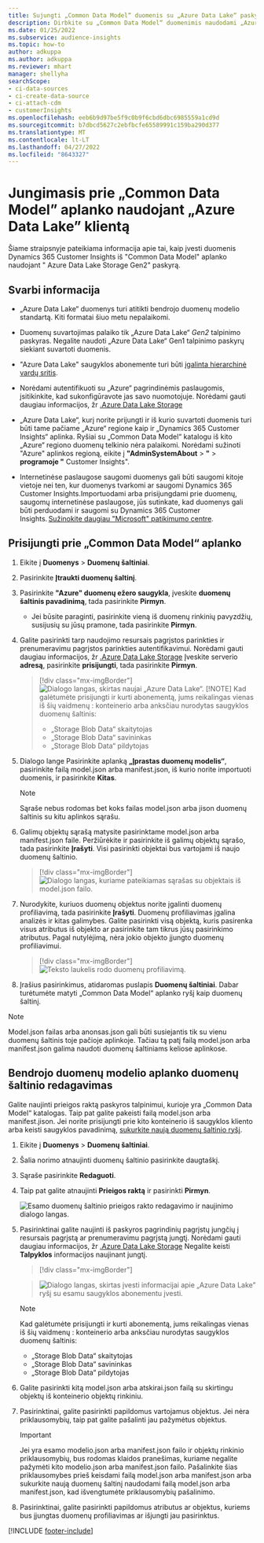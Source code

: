 ```yaml
---
title: Sujungti „Common Data Model“ duomenis su „Azure Data Lake“ paskyra
description: Dirbkite su „Common Data Model“ duomenimis naudodami „Azure Data Lake Storage“.
ms.date: 01/25/2022
ms.subservice: audience-insights
ms.topic: how-to
author: adkuppa
ms.author: adkuppa
ms.reviewer: mhart
manager: shellyha
searchScope:
- ci-data-sources
- ci-create-data-source
- ci-attach-cdm
- customerInsights
ms.openlocfilehash: eeb6b9d97be5f9c0b9f6cbd6dbc6985559a1cd9d
ms.sourcegitcommit: b7dbcd5627c2ebfbcfe65589991c159ba290d377
ms.translationtype: MT
ms.contentlocale: lt-LT
ms.lasthandoff: 04/27/2022
ms.locfileid: "8643327"
---
```

# <a name="connect-to-a-common-data-model-folder-using-an-azure-data-lake-account"></a>Jungimasis prie „Common Data Model” aplanko naudojant „Azure Data Lake” klientą

Šiame straipsnyje pateikiama informacija apie tai, kaip įvesti duomenis Dynamics 365 Customer Insights iš "Common Data Model" aplanko naudojant " Azure Data Lake Storage Gen2" paskyrą.

## <a name="important-considerations"></a>Svarbi informacija

- „Azure Data Lake“ duomenys turi atitikti bendrojo duomenų modelio standartą. Kiti formatai šiuo metu nepalaikomi.

- Duomenų suvartojimas palaiko tik „Azure Data Lake“ *Gen2* talpinimo paskyras. Negalite naudoti „Azure Data Lake“ Gen1 talpinimo paskyrų siekiant suvartoti duomenis.

- "Azure Data Lake" saugyklos abonemente turi būti [įgalinta hierarchinė vardų sritis](/azure/storage/blobs/data-lake-storage-namespace).

- Norėdami autentifikuoti su „Azure“ pagrindinėmis paslaugomis, įsitikinkite, kad sukonfigūravote jas savo nuomotojuje. Norėdami gauti daugiau informacijos, žr [.Azure Data Lake Storage](connect-service-principal.md)

- „Azure Data Lake“, kurį norite prijungti ir iš kurio suvartoti duomenis turi būti tame pačiame „Azure“ regione kaip ir „Dynamics 365 Customer Insights“ aplinka. Ryšiai su „Common Data Model“ katalogu iš kito „Azure“ regiono duomenų telkinio nėra palaikomi. Norėdami sužinoti "Azure" aplinkos regioną, eikite į **"AdminSystemAbout** > **"** > **programoje "** Customer Insights".

- Internetinėse paslaugose saugomi duomenys gali būti saugomi kitoje vietoje nei ten, kur duomenys tvarkomi ar saugomi Dynamics 365 Customer Insights.Importuodami arba prisijungdami prie duomenų, saugomų internetinėse paslaugose, jūs sutinkate, kad duomenys gali būti perduodami ir saugomi su Dynamics 365 Customer Insights. [Sužinokite daugiau "Microsoft" patikimumo centre](https://www.microsoft.com/trust-center).

## <a name="connect-to-a-common-data-model-folder"></a>Prisijungti prie „Common Data Model“ aplanko

1. Eikite į **Duomenys** > **Duomenų šaltiniai**.

1. Pasirinkite **Įtraukti duomenų šaltinį**.

1. Pasirinkite **"Azure" duomenų ežero saugykla**, įveskite **duomenų šaltinis pavadinimą**, tada pasirinkite **Pirmyn**.

   - Jei būsite paraginti, pasirinkite vieną iš duomenų rinkinių pavyzdžių, susijusių su jūsų pramone, tada pasirinkite **Pirmyn**. 

1. Galite pasirinkti tarp naudojimo resursais pagrįstos parinkties ir prenumeravimu pagrįstos parinkties autentifikavimui. Norėdami gauti daugiau informacijos, žr [.Azure Data Lake Storage](connect-service-principal.md) Įveskite serverio **adresą**, pasirinkite **prisijungti**, tada pasirinkite **Pirmyn**.
   > [!div class="mx-imgBorder"]
   > ![Dialogo langas, skirtas naujai „Azure Data Lake“.](media/enter-new-storage-details.png)
   > [!NOTE]
   > Kad galėtumėte prisijungti ir kurti abonementą, jums reikalingas vienas iš šių vaidmenų : konteinerio arba anksčiau nurodytas saugyklos duomenų šaltinis:
   >  - „Storage Blob Data“ skaitytojas
   >  - „Storage Blob Data“ savininkas
   >  - „Storage Blob Data“ pildytojas

1. Dialogo lange Pasirinkite aplanką **„Įprastas duomenų modelis“**, pasirinkite failą model.json arba manifest.json, iš kurio norite importuoti duomenis, ir pasirinkite **Kitas**.
   > [!NOTE]
   > Sąraše nebus rodomas bet koks failas model.json arba jison duomenų šaltinis su kitu aplinkos sąrašu.

1. Galimų objektų sąrašą matysite pasirinktame model.json arba manifest.json faile. Peržiūrėkite ir pasirinkite iš galimų objektų sąrašo, tada pasirinkite **Įrašyti**. Visi pasirinkti objektai bus vartojami iš naujo duomenų šaltinio.
   > [!div class="mx-imgBorder"]
   > ![Dialogo langas, kuriame pateikiamas sąrašas su objektais iš model.json failo.](media/review-entities.png)

8. Nurodykite, kuriuos duomenų objektus norite įgalinti duomenų profiliavimą, tada pasirinkite **Įrašyti**. Duomenų profiliavimas įgalina analizės ir kitas galimybes. Galite pasirinkti visą objektą, kuris pasirenka visus atributus iš objekto ar pasirinkite tam tikrus jūsų pasirinkimo atributus. Pagal nutylėjimą, nėra jokio objekto įjungto duomenų profiliavimui.
   > [!div class="mx-imgBorder"]
   > ![Teksto laukelis rodo duomenų profiliavimą.](media/dataprofiling-entities.png)

9. Įrašius pasirinkimus, atidaromas puslapis **Duomenų šaltiniai**. Dabar turėtumėte matyti „Common Data Model“ aplanko ryšį kaip duomenų šaltinį.

> [!NOTE]
> Model.json failas arba anonsas.json gali būti susiejantis tik su vienu duomenų šaltinis toje pačioje aplinkoje. Tačiau tą patį failą model.json arba manifest.json galima naudoti duomenų šaltiniams keliose aplinkose.

## <a name="edit-a-common-data-model-folder-data-source"></a>Bendrojo duomenų modelio aplanko duomenų šaltinio redagavimas

Galite naujinti prieigos raktą paskyros talpinimui, kurioje yra „Common Data Model“ katalogas. Taip pat galite pakeisti failą model.json arba manifest.jison. Jei norite prisijungti prie kito konteinerio iš saugyklos kliento arba keisti saugyklos pavadinimą, [sukurkite naują duomenų šaltinio ryšį](#connect-to-a-common-data-model-folder).

1. Eikite į **Duomenys** > **Duomenų šaltiniai**.

2. Šalia norimo atnaujinti duomenų šaltinio pasirinkite daugtaškį.

3. Sąraše pasirinkite **Redaguoti**.

4. Taip pat galite atnaujinti **Prieigos raktą** ir pasirinkti **Pirmyn**.

   ![Esamo duomenų šaltinio prieigos rakto redagavimo ir naujinimo dialogo langas.](media/edit-access-key.png)

5. Pasirinktinai galite naujinti iš paskyros pagrindinių pagrįstų jungčių į resursais pagrįstą ar prenumeravimu pagrįstą jungtį. Norėdami gauti daugiau informacijos, žr [.Azure Data Lake Storage](connect-service-principal.md) Negalite keisti **Talpyklos** informacijos naujinant jungtį.
   > [!div class="mx-imgBorder"]

   > ![Dialogo langas, skirtas įvesti informacijai apie „Azure Data Lake” ryšį su esamu saugyklos abonementu įvesti.](media/enter-existing-storage-details.png)

   > [!NOTE]
   > Kad galėtumėte prisijungti ir kurti abonementą, jums reikalingas vienas iš šių vaidmenų : konteinerio arba anksčiau nurodytas saugyklos duomenų šaltinis:
   >  - „Storage Blob Data“ skaitytojas
   >  - „Storage Blob Data“ savininkas
   >  - „Storage Blob Data“ pildytojas


6. Galite pasirinkti kitą model.json arba atskirai.json failą su skirtingu objektų iš konteinerio objektų rinkiniu.

7. Pasirinktinai, galite pasirinkti papildomus vartojamus objektus. Jei nėra priklausomybių, taip pat galite pašalinti jau pažymėtus objektus.

   > [!IMPORTANT]
   > Jei yra esamo modelio.json arba manifest.json failo ir objektų rinkinio priklausomybių, bus rodomas klaidos pranešimas, kuriame negalite pažymėti kito modelio.json arba manifest.json failo. Pašalinkite šias priklausomybes prieš keisdami failą model.json arba manifest.json arba sukurkite naują duomenų šaltinį naudodami failą model.json arba manifest.json, kad išvengtumėte priklausomybių pašalinimo.

8. Pasirinktinai, galite pasirinkti papildomus atributus ar objektus, kuriems bus įjungtas duomenų profiliavimas ar išjungti jau pasirinktus.   


[!INCLUDE [footer-include](includes/footer-banner.md)]
